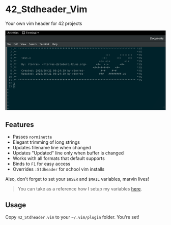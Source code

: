 # 42_Stdheader_Vim
Your own vim header for 42 projects

![Screenshot](resources/Screenshot.png)

## Features
* Passes `norminette`
* Elegant trimming of long strings
* Updates filename line when changed
* Updates "Updated" line only when buffer is changed
* Works with all formats that default supports
* Binds to `F1` for easy access
* Overrides `:Stdheader` for school vim installs

Also, don't forget to set your `$USER` and `$MAIL` variables, marvin lives!
> You can take as a reference how I setup my variables
[here](https://github.com/idevHive/Settings/blob/master/dotfiles/Bash/Fedora/.bash/.bash_exports).

## Usage
Copy `42_Stdheader.vim` to your `~/.vim/plugin` folder. You're set!
